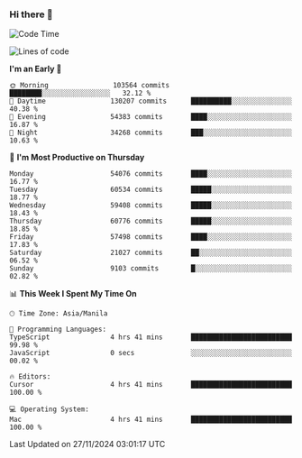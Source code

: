 ### Hi there 👋

<!--START_SECTION:waka-->
![Code Time](http://img.shields.io/badge/Code%20Time-5%2C709%20hrs%2041%20mins-blue)

![Lines of code](https://img.shields.io/badge/From%20Hello%20World%20I%27ve%20Written-120.5%20million%20lines%20of%20code-blue)

**I'm an Early 🐤** 

```text
🌞 Morning                103564 commits      ████████░░░░░░░░░░░░░░░░░   32.12 % 
🌆 Daytime                130207 commits      ██████████░░░░░░░░░░░░░░░   40.38 % 
🌃 Evening                54383 commits       ████░░░░░░░░░░░░░░░░░░░░░   16.87 % 
🌙 Night                  34268 commits       ███░░░░░░░░░░░░░░░░░░░░░░   10.63 % 
```
📅 **I'm Most Productive on Thursday** 

```text
Monday                   54076 commits       ████░░░░░░░░░░░░░░░░░░░░░   16.77 % 
Tuesday                  60534 commits       █████░░░░░░░░░░░░░░░░░░░░   18.77 % 
Wednesday                59408 commits       █████░░░░░░░░░░░░░░░░░░░░   18.43 % 
Thursday                 60776 commits       █████░░░░░░░░░░░░░░░░░░░░   18.85 % 
Friday                   57498 commits       ████░░░░░░░░░░░░░░░░░░░░░   17.83 % 
Saturday                 21027 commits       ██░░░░░░░░░░░░░░░░░░░░░░░   06.52 % 
Sunday                   9103 commits        █░░░░░░░░░░░░░░░░░░░░░░░░   02.82 % 
```


📊 **This Week I Spent My Time On** 

```text
🕑︎ Time Zone: Asia/Manila

💬 Programming Languages: 
TypeScript               4 hrs 41 mins       █████████████████████████   99.98 % 
JavaScript               0 secs              ░░░░░░░░░░░░░░░░░░░░░░░░░   00.02 % 

🔥 Editors: 
Cursor                   4 hrs 41 mins       █████████████████████████   100.00 % 

💻 Operating System: 
Mac                      4 hrs 41 mins       █████████████████████████   100.00 % 
```


 Last Updated on 27/11/2024 03:01:17 UTC
<!--END_SECTION:waka-->


<!--
**rad182/rad182** is a ✨ _special_ ✨ repository because its `README.md` (this file) appears on your GitHub profile.

Here are some ideas to get you started:

- 🔭 I’m currently working on ...
- 🌱 I’m currently learning ...
- 👯 I’m looking to collaborate on ...
- 🤔 I’m looking for help with ...
- 💬 Ask me about ...
- 📫 How to reach me: ...
- 😄 Pronouns: ...
- ⚡ Fun fact: ...
-->
